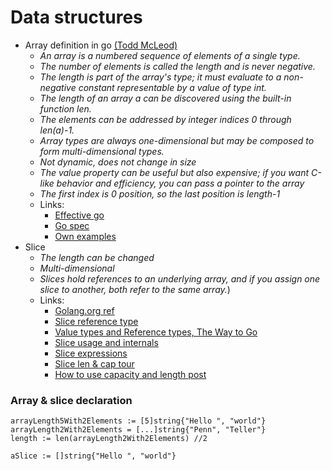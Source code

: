 # Data structures



- Array definition in go [(Todd McLeod)](https://docs.google.com/document/d/1nt5bYAAS5sTVF6tpLaFLDHQzo5BNkcr4b507fg3ZPwM/edit#)
    - *An array is a numbered sequence of elements of a single type.*
    - *The number of elements is called the length and is never negative.* 
    - *The length is part of the array's type; it must evaluate to a non-negative constant representable by a value of type int.* 
    - *The length of an array a can be discovered using the built-in function len.* 
    - *The elements can be addressed by integer indices 0 through len(a)-1.* 
    - *Array types are always one-dimensional but may be composed to form multi-dimensional types.* 
    - *Not dynamic, does not change in size*
    - *The value property can be useful but also expensive; if you want C-like behavior and efficiency, you can pass a pointer to the array*
    - *The first index is 0 position, so the last position is length-1*
    - Links:
        - [Effective go](https://golang.org/doc/effective_go.html#arrays)
        - [Go spec](https://golang.org/ref/spec#Array_types)
        - [Own examples](../todd-mcleod/01-fundamentals/array_slice.go)       
- Slice
    - *The length can be changed* 
    - *Multi-dimensional*  
    - *Slices hold references to an underlying array, and if you assign one slice to another, both refer to the same array.*)
    - Links:
        - [Golang.org ref](https://golang.org/ref/spec#Slice_types)
        - [Slice reference type](../todd-mcleod/01-fundamentals/slice_reference_type.go)
        - [Value types and Reference types, The Way to Go](https://tinyurl.com/yah9vxcs)
        - [Slice usage and internals](https://blog.golang.org/go-slices-usage-and-internals)
        - [Slice expressions](https://golang.org/ref/spec#Slice_expressions)      
        - [Slice len & cap tour](https://tour.golang.org/moretypes/11)
        - [How to use capacity and length post](https://www.calhoun.io/how-to-use-slice-capacity-and-length-in-go/)


### Array & slice declaration
```
arrayLength5With2Elements := [5]string{"Hello ", "world"}
arrayLength2With2Elements = [...]string{"Penn", "Teller"}
length := len(arrayLength2With2Elements) //2 

aSlice := []string{"Hello ", "world"}
```
